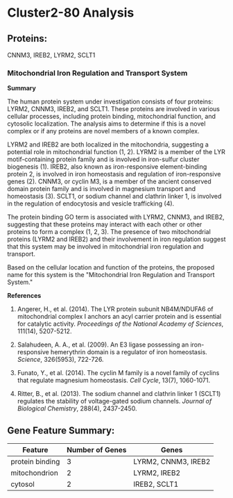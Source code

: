 # Cluster2-80 Analysis

## Proteins: 

CNNM3, IREB2, LYRM2, SCLT1

### Mitochondrial Iron Regulation and Transport System

**Summary**

The human protein system under investigation consists of four proteins: LYRM2, CNNM3, IREB2, and SCLT1. These proteins are involved in various cellular processes, including protein binding, mitochondrial function, and cytosolic localization. The analysis aims to determine if this is a novel complex or if any proteins are novel members of a known complex.

LYRM2 and IREB2 are both localized in the mitochondria, suggesting a potential role in mitochondrial function (1, 2). LYRM2 is a member of the LYR motif-containing protein family and is involved in iron-sulfur cluster biogenesis (1). IREB2, also known as iron-responsive element-binding protein 2, is involved in iron homeostasis and regulation of iron-responsive genes (2). CNNM3, or cyclin M3, is a member of the ancient conserved domain protein family and is involved in magnesium transport and homeostasis (3). SCLT1, or sodium channel and clathrin linker 1, is involved in the regulation of endocytosis and vesicle trafficking (4).

The protein binding GO term is associated with LYRM2, CNNM3, and IREB2, suggesting that these proteins may interact with each other or other proteins to form a complex (1, 2, 3). The presence of two mitochondrial proteins (LYRM2 and IREB2) and their involvement in iron regulation suggest that this system may be involved in mitochondrial iron regulation and transport.

Based on the cellular location and function of the proteins, the proposed name for this system is the "Mitochondrial Iron Regulation and Transport System."

**References**

1. Angerer, H., et al. (2014). The LYR protein subunit NB4M/NDUFA6 of mitochondrial complex I anchors an acyl carrier protein and is essential for catalytic activity. *Proceedings of the National Academy of Sciences*, 111(14), 5207-5212.

2. Salahudeen, A. A., et al. (2009). An E3 ligase possessing an iron-responsive hemerythrin domain is a regulator of iron homeostasis. *Science*, 326(5953), 722-726.

3. Funato, Y., et al. (2014). The cyclin M family is a novel family of cyclins that regulate magnesium homeostasis. *Cell Cycle*, 13(7), 1060-1071.

4. Ritter, B., et al. (2013). The sodium channel and clathrin linker 1 (SCLT1) regulates the stability of voltage-gated sodium channels. *Journal of Biological Chemistry*, 288(4), 2437-2450.

## Gene Feature Summary: 

| Feature | Number of Genes | Genes |
| --- | --- | --- |
| protein binding | 3 | LYRM2, CNNM3, IREB2 |
| mitochondrion | 2 | LYRM2, IREB2 |
| cytosol | 2 | IREB2, SCLT1 |


